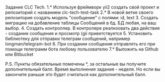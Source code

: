 Задание CLC Tech.
1.*  Используя фреймворк yii2 создать свой проект и репозиторий с названием clc-tech-test-task
2.* В новой ветке своего репозитория создать модель "сообщение" с полями:
id, text
3. Создать миграцию на добавление таблицы Сообщений в бд. БД любая, на ваш выбор.
4. Создать контроллер. В контролере реализовать два действия - создание сообщения и просмотр (gii приветствуется
5. Установить библиотеку для отправки телеграм сообщений, например longman/telegram-bot
6. При создании сообщения отправлять его при помощи телеграмм бота любому пользователю
7.*  Выложить на Github или Bitbucket

P.S.
Пункты обязательные помечены *, за остальные вы получите дополнительный балл.
Время выполнения задания - неделя. Но если вы закончите раньше это будет считаться как дополнительный балл.
